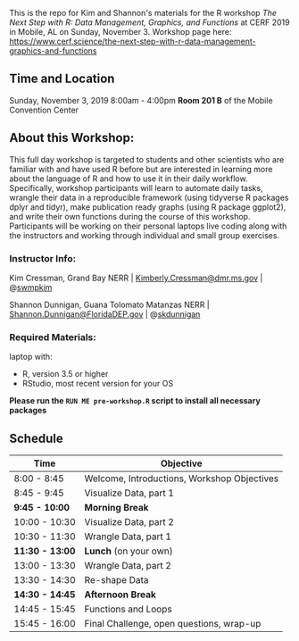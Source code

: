 This is the repo for Kim and Shannon's materials for the R workshop *The Next Step with R: Data Management, Graphics, and Functions* at CERF 2019 in Mobile, AL on Sunday, November 3. Workshop page here: https://www.cerf.science/the-next-step-with-r-data-management-graphics-and-functions

## Time and Location  

Sunday, November 3, 2019
8:00am - 4:00pm
**Room 201 B** of the Mobile Convention Center

## About this Workshop:  

This full day workshop is targeted to students and other scientists who are familiar with and have used R before but are interested in learning more about the language of R and how to use it in their daily workflow. Specifically, workshop participants will learn to automate daily tasks, wrangle their data in a reproducible framework (using tidyverse R packages dplyr and tidyr), make publication ready graphs (using R package ggplot2), and write their own functions during the course of this workshop. Participants will be working on their personal laptops live coding along with the instructors and working through individual and small group exercises. 

### Instructor Info:  

Kim Cressman, Grand Bay NERR  |  [Kimberly.Cressman@dmr.ms.gov](Kimberly.Cressman@dmr.ms.gov)  |  @[swmpkim](http://www.github.com/swmpkim) 

Shannon Dunnigan, Guana Tolomato Matanzas NERR  |  [Shannon.Dunnigan@FloridaDEP.gov](Shannon.Dunnigan@FloridaDEP.gov)  |  @[skdunnigan](http://www.github.com/skdunnigan)

### Required Materials:

laptop with:  

+  R, version 3.5 or higher  
+  RStudio, most recent version for your OS  

**Please run the `RUN ME pre-workshop.R` script to install all necessary packages**  

## Schedule  

Time | Objective 
----|----
8:00 - 8:45 | Welcome, Introductions, Workshop Objectives  
8:45 - 9:45 | Visualize Data, part 1  
**9:45 - 10:00** | **Morning Break**   
10:00 - 10:30 | Visualize Data, part 2  
10:30 - 11:30 | Wrangle Data, part 1  
**11:30 - 13:00** | **Lunch** (on your own)  
13:00 - 13:30 | Wrangle Data, part 2  
13:30 - 14:30 | Re-shape Data  
**14:30 - 14:45** | **Afternoon Break**  
14:45 - 15:45 | Functions and Loops  
15:45 - 16:00 | Final Challenge, open questions, wrap-up  
